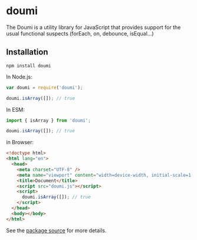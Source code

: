 # doumi

The Doumi is a utility library for JavaScript that provides support for the usual functional suspects (forEach, on, debounce, isEqual...)

## Installation

```shell
npm install doumi
```

In Node.js:

```js
var doumi = require('doumi');

doumi.isArray([]); // true
```

In ESM:

```js
import { isArray } from 'doumi';

doumi.isArray([]); // true
```

in Browser:

```html
<!doctype html>
<html lang="en">
  <head>
    <meta charset="UTF-8" />
    <meta name="viewport" content="width=device-width, initial-scale=1.0" />
    <title>Document</title>
    <script src="doumi.js"></script>
    <script>
      doumi.isArray([]); // true
    </script>
  </head>
  <body></body>
</html>
```

See the [package source](https://github.com/janghye0k/doumi) for more details.
